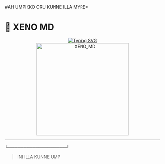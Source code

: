 #AH UMPIKKO ORU KUNNE ILLA MYRE*









# 🤖 XENO MD
















<div align="center"> 
  <a href="https://git.io/typing-svg"> 
    <img src="https://readme-typing-svg.demolab.com?font=Ribeye&size=50&pause=1000&color=33ff00&center=true&width=910&height=100&lines=XENO-MD;MODZ+BY+XENO+SIR;Coded+By+Professor" alt="Typing SVG" />
  </a> 
</div> 

<div align="center"> 
  <a href="www.instagram.com/xeno_sir_"> 
    <img src="https://github.com/XENOMDBOT/Knightbot-MD/blob/main/assets/bot_image.jpg](https://github.com/XENOMDBOT/Knightbot-MD/blob/main/assets/bot_image.jpeg" alt="XENO_MD" height="300"> 
  </a> 
</div>

---


























╚═══════════════════╝
> INI ILLA KUNNE UMP


